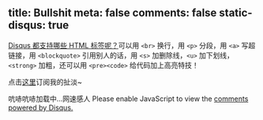 title: Bullshit
meta: false
comments: false
static-disqus: true
---


[Disqus 都支持哪些 HTML 标签呢？][1]可以用 `<br>` 换行，用 `<p>` 分段，用 `<a>` 写超链接，用 `<blockquote>` 引用别人的话，用 `<s>` 加删除线，`<u>` 加下划线，`<strong>` 加粗，还可以用 `<pre><code>` 给代码加上高亮特技！

点击[这里][2]订阅我的扯淡~

<div id="disqus_thread">
  吭哧吭哧加载中…网速感人
  <noscript>Please enable JavaScript to view the <a href="//disqus.com/?ref_noscript">comments powered by Disqus.</a></noscript>
</div>

<script type="text/javascript">
  var disqus_shortname = 'jamespan';
  var disqus_identifier = '/nonsense/index.html';
  var disqus_title = 'Nonsense';
  var disqus_url = 'http://blog.jamespan.me/nonsense/index.html';
  (function() {
    var dsq = document.createElement('script');
    dsq.type = 'text/javascript';
    dsq.async = true;
    dsq.src = '//a.disquscdn.com/embed.js';
    (document.getElementsByTagName('head')[0] || document.getElementsByTagName('body')[0]).appendChild(dsq);
  })();
</script>

<script type="text/javascript">
  $(function(){
    $(".article-footer").remove();
  });
</script>

[1]: https://help.disqus.com/customer/portal/articles/466253-what-html-tags-are-allowed-within-comments-
[2]: https://jamespan.disqus.com/nonsense/latest.rss
